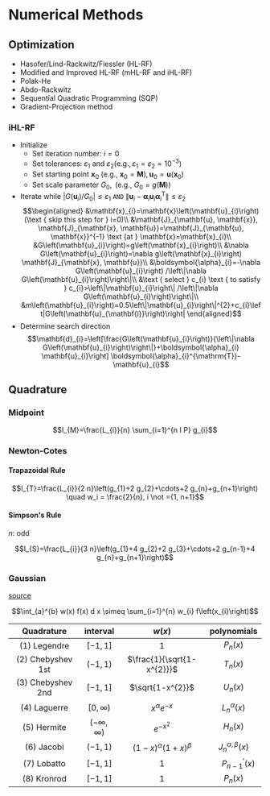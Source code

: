 # Numerical Methods

## Optimization

- Hasofer/Lind-Rackwitz/Fiessler (HL-RF)
- Modified and Improved HL-RF (mHL-RF and iHL-RF)
- Polak-He
- Abdo-Rackwitz
- Sequential Quadratic Programming (SQP)
- Gradient-Projection method

### iHL-RF

- Initialize
  - Set iteration number: $i=0$
  - Set tolerances: $\varepsilon_{1}$ and $\varepsilon_{2}\left(\mathrm{e} . \mathrm{g} ., \varepsilon_{1}=\varepsilon_{2}=10^{-3}\right)$
  - Set starting point $\left.\mathbf{x}_{0} \text { (e.g., } \mathbf{x}_{0}=\mathbf{M}\right), \mathbf{u}_{0}=\mathbf{u}\left(\mathbf{x}_{0}\right)$
  - Set scale parameter $\left.G_{0}, \text { (e.g., } G_{0}=g(\mathbf{M})\right)$
- Iterate while $\left|G\left(\mathbf{u}_{i}\right) / G_{0}\right| \leq \varepsilon_{1}$ `AND` $\left\|\mathbf{u}_{i}-\boldsymbol{\alpha}_{i} \mathbf{u}_{i} \boldsymbol{\alpha}_{i}^{\mathrm{T}}\right\| \leq \varepsilon_{2}$
  $$\begin{aligned}
    &\mathbf{x}_{i}=\mathbf{x}\left(\mathbf{u}_{i}\right)(\text { skip this step for } i=0)\\
    &\mathbf{J}_{\mathbf{u}, \mathbf{x}}, \mathbf{J}_{\mathbf{x}, \mathbf{u}}=\mathbf{J}_{\mathbf{u}, \mathbf{x}}^{-1} \text {at } \mathbf{x}=\mathbf{x}_{i}\\
    &G\left(\mathbf{u}_{i}\right)=g\left(\mathbf{x}_{i}\right)\\
    &\nabla G\left(\mathbf{u}_{i}\right)=\nabla g\left(\mathbf{x}_{i}\right) \mathbf{J}_{\mathbf{x}, \mathbf{u}}\\
    &\boldsymbol{\alpha}_{i}=-\nabla G\left(\mathbf{u}_{i}\right) /\left\|\nabla G\left(\mathbf{u}_{i}\right)\right\|\\
    &\text { select } c_{i} \text { to satisfy } c_{i}>\left\|\mathbf{u}_{i}\right\| /\left\|\nabla G\left(\mathbf{u}_{i}\right)\right\|\\
    &m\left(\mathbf{u}_{i}\right)=0.5\left\|\mathbf{u}_{i}\right\|^{2}+c_{i}\left|G\left(\mathbf{u}_{\mathbf{i}}\right)\right|
    \end{aligned}$$
- Determine search direction
  $$\mathbf{d}_{i}=\left[\frac{G\left(\mathbf{u}_{i}\right)}{\left\|\nabla G\left(\mathbf{u}_{i}\right)\right\|}+\boldsymbol{\alpha}_{i} \mathbf{u}_{i}\right] \boldsymbol{\alpha}_{i}^{\mathrm{T}}-\mathbf{u}_{i}$$

## Quadrature

### Midpoint

$$I_{M}=\frac{L_{i}}{n} \sum_{i=1}^{n I P} g_{i}$$

### Newton-Cotes

#### Trapazoidal Rule

$$I_{T}=\frac{L_{i}}{2 n}\left(g_{1}+2 g_{2}+\cdots+2 g_{n}+g_{n+1}\right) \quad w_i = \frac{2}{n}, i \not ={1, n+1}$$

#### Simpson's Rule

$n$: odd

$$I_{S}=\frac{L_{i}}{3 n}\left(g_{1}+4 g_{2}+2 g_{3}+\cdots+2 g_{n-1}+4 g_{n}+g_{n+1}\right)$$

### Gaussian

[source](https://keisan.casio.com/exec/system/1330940731)

$$\int_{a}^{b} w(x) f(x) d x \simeq \sum_{i=1}^{n} w_{i} f\left(x_{i}\right)$$

|Quadrature | interval | $w(x)$ | polynomials|
|:---:|:---:|:---:|:---:|
|(1) Legendre |$[-1,1]$| $1$ | $P_{n}(x)$|
|(2) Chebyshev 1st|  $(-1,1)$ | $\frac{1}{\sqrt{1-x^{2}}}$ | $T_{n}(x)$
|(3) Chebyshev 2nd| $[-1,1]$| $\sqrt{1-x^{2}}$ | $U_{n}(x)$|
|(4) Laguerre| $\left[0, \infty \right)$ | $x^{\alpha} e^{-x}$ | $L_{n}^{\alpha}(x)$
|(5) Hermite| $(-\infty, \infty)$ | $e^{-x^{2}}$ | $H_{n}(x)$ |
|(6) Jacobi | $(-1,1)$ | $(1-x)^{\alpha}(1+x)^{\beta}$ | $J_{n}^{\alpha, \beta}(x)$ |
|(7) Lobatto | $[-1,1]$ | $1$ | $\quad P_{n-1}^{\prime}(x)$
|(8) Kronrod | $[-1,1]$ | $1$ | $P_{n}(x)$